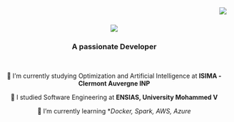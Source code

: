 <img align="right" src="https://visitor-badge.laobi.icu/badge?page_id=zacharyb02.zacharyb02" />

<h1 align="center">
    <img src="https://readme-typing-svg.herokuapp.com/?font=Righteous&size=35&center=true&vCenter=true&width=500&height=70&duration=4000&lines=Hi+There!+👋;+I'm+Zakaria!;" />
</h1>

<h3 align="center">A passionate Developer</h3>

<br/>

<div align="center">

 🔭 I’m currently studying Optimization and Artificial Intelligence at **ISIMA - Clermont Auvergne INP**
 
 🔭 I studied Software Engineering at **ENSIAS, University Mohammed V**
 
 🌱 I’m currently learning **Docker, Spark, AWS, Azure*


<br/>
